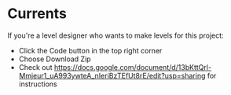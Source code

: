 # Currents

If you're a level designer who wants to make levels for this project:
- Click the Code button in the top right corner
- Choose Download Zip
- Check out https://docs.google.com/document/d/13bKttQrl-Mmjeur1_uA993ywteA_nIeriBzTEfUt8rE/edit?usp=sharing for instructions
